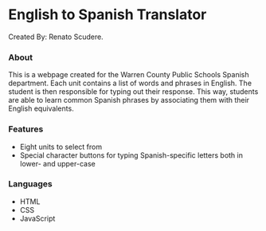 # English to Spanish Translator
Created By: Renato Scudere.

### About
This is a webpage created for the Warren County Public Schools Spanish department.
Each unit contains a list of words and phrases in English. The student is then
responsible for typing out their response. This way, students are able to learn
common Spanish phrases by associating them with their English equivalents.

### Features
- Eight units to select from
- Special character buttons for typing Spanish-specific letters both in lower- and upper-case

### Languages
- HTML
- CSS
- JavaScript
